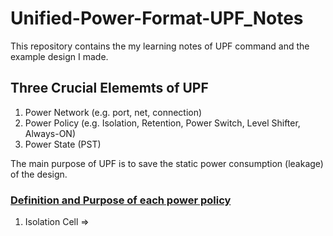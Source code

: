 # Unified-Power-Format-UPF_Notes
This repository contains the my learning notes of UPF command and the example design I made. 

## Three Crucial Elememts of UPF
1. Power Network (e.g. port, net, connection)
2. Power Policy (e.g. Isolation, Retention, Power Switch, Level Shifter, Always-ON)
3. Power State (PST)

The main purpose of UPF is to save the static power consumption (leakage) of the design. 

### <ins>Definition and Purpose of each power policy</ins>
1.  Isolation Cell 
    => 
